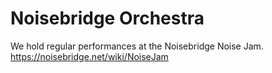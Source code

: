 
# Noisebridge Orchestra

We hold regular performances at the Noisebridge Noise Jam.
https://noisebridge.net/wiki/NoiseJam
